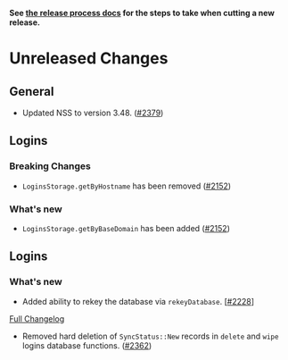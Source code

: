 **See [the release process docs](docs/howtos/cut-a-new-release.md) for the steps to take when cutting a new release.**

# Unreleased Changes

## General

- Updated NSS to version 3.48. ([#2379](https://github.com/mozilla/application-services/issues/2379))

## Logins

### Breaking Changes

- `LoginsStorage.getByHostname` has been removed ([#2152](https://github.com/mozilla/application-services/issues/2152))

### What's new

- `LoginsStorage.getByBaseDomain` has been added ([#2152](https://github.com/mozilla/application-services/issues/2152))

## Logins

### What's new

- Added ability to rekey the database via `rekeyDatabase`. [[#2228](https://github.com/mozilla/application-services/pull/2228)]

[Full Changelog](https://github.com/mozilla/application-services/compare/v0.43.1...master)

- Removed hard deletion of `SyncStatus::New` records in `delete` and `wipe` logins database functions. ([#2362](https://github.com/mozilla/application-services/pull/2362))